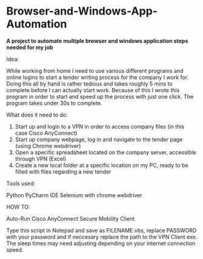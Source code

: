# Browser-and-Windows-App-Automation
**A project to automate multiple browser and windows application steps needed for my job**

Idea:

While working from home I need to use various different programs and online logins to start a tender writing process for the company I work for. Doing this all by hand is rather tedious and takes roughly 5 mins to complete before I can actually start work. Because of this I wrote this program in order to start and speed up the process with just one click. The program takes under 30s to complete.

What does it need to do:

1) Start up and login to a VPN in order to access company files (in this case Cisco AnyConnect)
2) Start up company webpage, log in and navigate to the tender page (using Chrome webdriver)
3) Open a specific spreadsheet located on the company server, accessible through VPN (Excel)
4) Create a new local folder at a specific location on my PC, ready to be filled with files regarding a new tender

Tools used:

Python
PyCharm IDE
Selenium with chrome webdriver



HOW TO: 

Auto-Run Cisco AnyConnect Secure Mobility Client

Type this script in Notepad and save as FILENAME.vbs, replace PASSWORD with your password and if neccesary replace the path to the VPN Client exe. The sleep times may need adjusting depending on your internet connection speed. 
